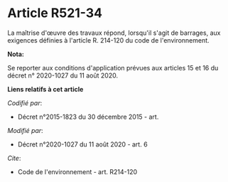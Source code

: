 # Article R521-34

La maîtrise d'œuvre des travaux répond, lorsqu'il s'agit de barrages, aux exigences définies à l'article R. 214-120 du code
de l'environnement.

**Nota:**

Se reporter aux conditions d'application prévues aux articles 15 et 16 du décret n° 2020-1027 du 11 août 2020.

**Liens relatifs à cet article**

_Codifié par_:

  - Décret n°2015-1823 du 30 décembre 2015 - art.

_Modifié par_:

  - Décret n°2020-1027 du 11 août 2020 - art. 6

_Cite_:

  - Code de l'environnement - art. R214-120
